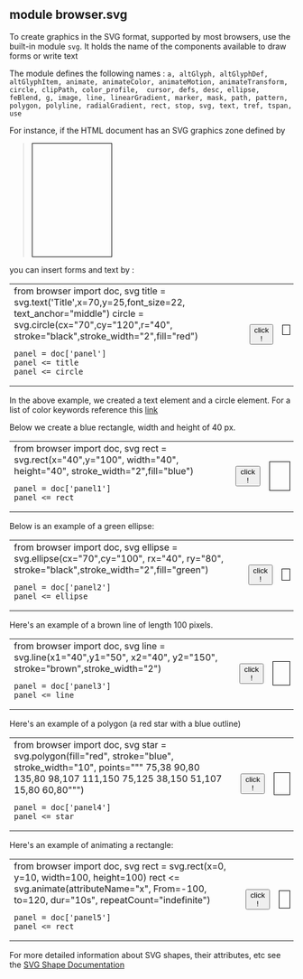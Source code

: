 module **browser.svg**
----------------------

To create graphics in the SVG format, supported by most browsers, use the built-in module `svg`. It holds the name of the components available to draw forms or write text

The module defines the following names : `a, altGlyph, altGlyphDef, altGlyphItem, animate, animateColor, animateMotion, animateTransform, circle, clipPath, color_profile,  cursor, defs, desc, ellipse, feBlend, g, image, line, linearGradient, marker, mask, path, pattern, polygon, polyline, radialGradient, rect, stop, svg, text, tref, tspan, use`

For instance, if the HTML document has an SVG graphics zone defined by

>    <svg xmlns="http://www.w3.org/2000/svg" xmlns:xlink="http://www.w3.org/1999/xlink" 
>        width="140" height="200" style="border-style:solid;border-width:1;border-color:#000;">
>      <g id="panel">
>      </g>
>    </svg>

you can insert forms and text by :
<table>
<tr>
<td>
    from browser import doc, svg
    title = svg.text('Title',x=70,y=25,font_size=22,
        text_anchor="middle")
    circle = svg.circle(cx="70",cy="120",r="40",
        stroke="black",stroke_width="2",fill="red")
    
    panel = doc['panel']
    panel <= title
    panel <= circle
</td>
<td>
<button id="run_svg">click !</button>
</td>

<td>
<script type="text/python">
from browser import doc, svg
def run_svg(ev):
    title = svg.text('Title',x=70,y=25,font_size=22,
        text_anchor="middle")
    circle = svg.circle(cx=70,cy=120,r=40,stroke="black",
        stroke_width=2,fill="red")
    
    panel = doc['panel']
    panel <= title
    panel <= circle

doc['run_svg'].bind('click', run_svg)
</script>
<svg xmlns="http://www.w3.org/2000/svg" xmlns:xlink="http://www.w3.org/1999/xlink" 
  width="140" height="200" style="border-style:solid;border-width:1;border-color:#000;">
  <g id="panel">
  </g>
</svg>
</td>

</tr>

</table>

In the above example, we created a text element and a circle element.
For a list of color keywords reference this [link](http://www.w3.org/TR/SVG/types.html#ColorKeywords)
<p>
Below we create a blue rectangle, width and height of 40 px.
</p>

<table>
<tr>
<td>
    from browser import doc, svg
    rect = svg.rect(x="40",y="100", width="40", height="40",
        stroke_width="2",fill="blue")
    
    panel = doc['panel1']
    panel <= rect
</td>
<td>
<button id="run_svg1">click !</button>
</td>

<td>
<script type="text/python">
from browser import doc, svg
def run_svg1(ev):
    rect = svg.rect(x="40",y="100", width="40", height="40",
        stroke_width="2",fill="blue")
    
    panel = doc['panel1']
    panel <= rect

doc['run_svg1'].bind('click', run_svg1)
</script>

<svg xmlns="http://www.w3.org/2000/svg" xmlns:xlink="http://www.w3.org/1999/xlink" 
  width="140" height="200" style="border-style:solid;border-width:1;border-color:#000;">
  <g id="panel1">
  </g>
</svg>
</td>

</tr>

</table>

Below is an example of a green ellipse:

<table>
<tr>
<td>
    from browser import doc, svg
    ellipse = svg.ellipse(cx="70",cy="100", rx="40", ry="80",
        stroke="black",stroke_width="2",fill="green")
    
    panel = doc['panel2']
    panel <= ellipse
</td>
<td>
<button id="run_svg2">click !</button>
</td>

<td>
<script type="text/python">
from browser import doc, svg
def run_svg2(ev):
    ellipse = svg.ellipse(cx="70",cy="100", rx="40", ry="80",
        stroke="black",stroke_width="2",fill="green")
    
    panel = doc['panel2']
    panel <= ellipse

doc['run_svg2'].bind('click', run_svg2)
</script>

<svg xmlns="http://www.w3.org/2000/svg" xmlns:xlink="http://www.w3.org/1999/xlink" 
  width="140" height="200" style="border-style:solid;border-width:1;border-color:#000;">
  <g id="panel2">
  </g>
</svg>
</td>

</tr>

</table>


Here's an example of a brown line of length 100 pixels.

<table>
<tr>
<td>
    from browser import doc, svg
    line = svg.line(x1="40",y1="50", x2="40", y2="150",
                    stroke="brown",stroke_width="2")
    
    panel = doc['panel3']
    panel <= line
</td>
<td>
<button id="run_svg3">click !</button>
</td>

<td>
<script type="text/python">
from browser import doc, svg
def run_svg3(ev):
    line = svg.line(x1="20",y1="100", x2="100", y2="20",
                    stroke="brown",stroke_width="2")
    
    panel = doc['panel3']
    panel <= line

doc['run_svg3'].bind('click', run_svg3)
</script>

<svg xmlns="http://www.w3.org/2000/svg" xmlns:xlink="http://www.w3.org/1999/xlink" 
  width="140" height="200" style="border-style:solid;border-width:1;border-color:#000;">
  <g id="panel3">
  </g>
</svg>
</td>

</tr>

</table>



Here's an example of a polygon (a red star with a blue outline)

<table>
<tr>
<td>
    from browser import doc, svg
    star = svg.polygon(fill="red", stroke="blue", stroke_width="10",
                       points=""" 75,38  90,80  135,80  98,107
                                 111,150 75,125  38,150 51,107
                                  15,80  60,80""")
    
    panel = doc['panel4']
    panel <= star
</td>
<td>
<button id="run_svg4">click !</button>
</td>

<td>
<script type="text/python">
from browser import doc, svg
def run_svg4(ev):
    star = svg.polygon(fill="red", stroke="blue", stroke_width="2",
                       points=""" 75,38  90,80  135,80  98,107
                                 111,150 75,125  38,150 51,107
                                  15,80  60,80""")
    
    panel = doc['panel4']
    panel <= star

doc['run_svg4'].bind('click', run_svg4)
</script>

<svg xmlns="http://www.w3.org/2000/svg" xmlns:xlink="http://www.w3.org/1999/xlink" 
  width="140" height="200" style="border-style:solid;border-width:1;border-color:#000;">
  <g id="panel4">
  </g>
</svg>
</td>

</tr>

</table>


Here's an example of animating a rectangle:

<table>
<tr>
<td>
    from browser import doc, svg
    rect = svg.rect(x=0, y=10, width=100, height=100)
    rect <= svg.animate(attributeName="x", From=-100, to=120,
                        dur="10s", repeatCount="indefinite")
    
    panel = doc['panel5']
    panel <= rect
</td>
<td>
<button id="run_svg5">click !</button>
</td>

<td>
<script type="text/python">
from browser import doc, svg
def run_svg5(ev):
    rect = svg.rect(x=10, y=10, width=100, height=100)
    rect <= svg.animate(attributeName="x", From=-100, to=120, attributeType="XML",
                        dur="10s", repeatCount="indefinite")
    
    panel = doc['panel5']
    panel <= rect

doc['run_svg5'].bind('click', run_svg5)
</script>

<svg id="panel5" xmlns="http://www.w3.org/2000/svg" 
  viewPort="0 0 120 120"
  width="120" height="200" 
  style="border-style:solid;border-width:1;border-color:#000;">
</svg>
</td>

</tr>

</table>



For more detailed information about SVG shapes, their attributes, etc see the
[SVG Shape Documentation](http://www.w3.org/TR/SVG/shapes.html)
